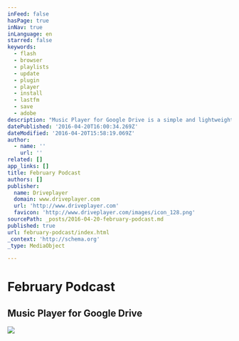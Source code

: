 ```yaml
---
inFeed: false
hasPage: true
inNav: true
inLanguage: en
starred: false
keywords:
  - flash
  - browser
  - playlists
  - update
  - plugin
  - player
  - install
  - lastfm
  - save
  - adobe
description: "Music Player for Google Drive is a simple and lightweight online music player for your audio files stored in Google Drive. It lets you open music files directly from Google Drive or from its own interface. Music Player for Google Drive offers: Playback of MP3 files, MP4, OGG (Audio), WAV, ACC (iTune's .m4a files), webm (Audio)."
datePublished: '2016-04-20T16:00:34.269Z'
dateModified: '2016-04-20T15:58:19.069Z'
author:
  - name: ''
    url: ''
related: []
app_links: []
title: February Podcast
authors: []
publisher:
  name: Driveplayer
  domain: www.driveplayer.com
  url: 'http://www.driveplayer.com'
  favicon: 'http://www.driveplayer.com/images/icon_128.png'
sourcePath: _posts/2016-04-20-february-podcast.md
published: true
url: february-podcast/index.html
_context: 'http://schema.org'
_type: MediaObject

---
```

# February Podcast

<article style=""><h1>Music Player for Google Drive</h1><img src="https://s3-us-west-2.amazonaws.com/the-grid-img/p/8b6b88b388baa4161fb1f7247bf58474df6b9a15.png" /></article>